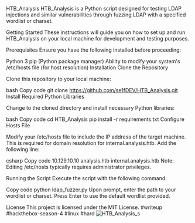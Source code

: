 HTB_Analysis
HTB_Analysis is a Python script designed for testing LDAP injections and similar vulnerabilities through fuzzing LDAP with a specified wordlist or charset.

Getting Started
These instructions will guide you on how to set up and run HTB_Analysis on your local machine for development and testing purposes.

Prerequisites
Ensure you have the following installed before proceeding:

Python 3
pip (Python package manager)
Ability to modify your system's /etc/hosts file (for host resolution)
Installation
Clone the Repository

Clone this repository to your local machine:

bash
Copy code
git clone https://github.com/se1fDEV/HTB_Analysis.git
Install Required Python Libraries

Change to the cloned directory and install necessary Python libraries:

bash
Copy code
cd HTB_Analysis
pip install -r requirements.txt
Configure Hosts File

Modify your /etc/hosts file to include the IP address of the target machine. This is required for domain resolution for internal.analysis.htb. Add the following line:

csharp
Copy code
10.129.10.10    analysis.htb internal.analysis.htb
Note: Editing /etc/hosts typically requires administrator privileges.

Running the Script
Execute the script with the following command:

Copy code
python ldap_fuzzer.py
Upon prompt, enter the path to your wordlist or charset. Press Enter to use the default wordlist provided.

License
This project is licensed under the MIT License. 
#writeup
#hackthebox-season-4
#linux
#hard
![HTB_Analysis_s](https://github.com/se1fDEV/HTB_Analysis/assets/154564062/774a1fd6-0fcb-4c4f-8c1d-6f61b6796654)
